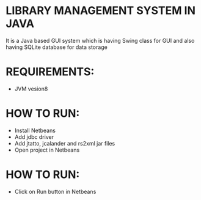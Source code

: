 # LIBRARY MANAGEMENT SYSTEM IN JAVA

It is a Java based GUI system which is having Swing class for GUI  and also having SQLite database for data storage

# REQUIREMENTS:
+ JVM vesion8

# HOW TO RUN:
+ Install Netbeans
+ Add jdbc driver
+ Add jtatto, jcalander and rs2xml jar files
+ Open project in Netbeans

# HOW TO RUN:
+ Click on Run button in Netbeans
